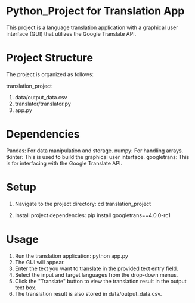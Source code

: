 # Python_Project for Translation App
This project is a language translation application with a graphical user interface (GUI) that utilizes the Google Translate API.

<!--# Video Explanation
Have to attach the video link or maybe generate a new video-->


# Project Structure
The project is organized as follows:

translation_project
1. data/output_data.csv
2. translator/translator.py
3. app.py

# Dependencies
Pandas: For data manipulation and storage.
numpy: For handling arrays.
tkinter: This is used to build the graphical user interface.
googletrans: This is for interfacing with the Google Translate API.

# Setup
1. Navigate to the project directory:
   cd translation_project
   
2. Install project dependencies:
   pip install googletrans==4.0.0-rc1

# Usage
1. Run the translation application:
   python app.py
2. The GUI will appear.
3. Enter the text you want to translate in the provided text entry field.
4. Select the input and target languages from the drop-down menus.
5. Click the "Translate" button to view the translation result in the output text box.
6. The translation result is also stored in data/output_data.csv.
